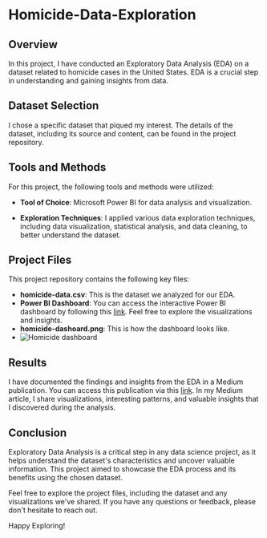 # Homicide-Data-Exploration




## Overview
In this project, I have conducted an Exploratory Data Analysis (EDA) on a dataset related to homicide cases in the United States. EDA is a crucial step in understanding and gaining insights from data.

## Dataset Selection
I chose a specific dataset that piqued my interest. The details of the dataset, including its source and content, can be found in the project repository.

## Tools and Methods
For this project, the following tools and methods were utilized:

- **Tool of Choice**: Microsoft Power BI for data analysis and visualization.

- **Exploration Techniques**: I applied various data exploration techniques, including data visualization, statistical analysis, and data cleaning, to better understand the dataset.

## Project Files
This project repository contains the following key files:

- **homicide-data.csv**: This is the dataset we analyzed for our EDA.
- **Power BI Dashboard**: You can access the interactive Power BI dashboard by following this [link](https://app.powerbi.com/links/nQHepu1iwr?ctid=392ba85e-a1c8-4f5c-85ec-251bc6d10f96&pbi_source=linkShare). Feel free to explore the visualizations and insights.
- **homicide-dashoard.png**: This is how the dashboard looks like.
- ![Homicide dashboard](C:\Users\USER\Downloads\IMG_1760.jpg)


## Results
I have documented the findings and insights from the EDA in a Medium publication. You can access this publication via this [link](https://ezembaosinachi.medium.com/delving-into-homicides-in-the-united-states-a-data-driven-exploration-bb68b277f599). In my Medium article, I share visualizations, interesting patterns, and valuable insights that I discovered during the analysis.

## Conclusion
Exploratory Data Analysis is a critical step in any data science project, as it helps  understand the dataset's characteristics and uncover valuable information. This project aimed to showcase the EDA process and its benefits using the chosen dataset.

Feel free to explore the project files, including the dataset and any visualizations we've shared. If you have any questions or feedback, please don't hesitate to reach out.

Happy Exploring!
